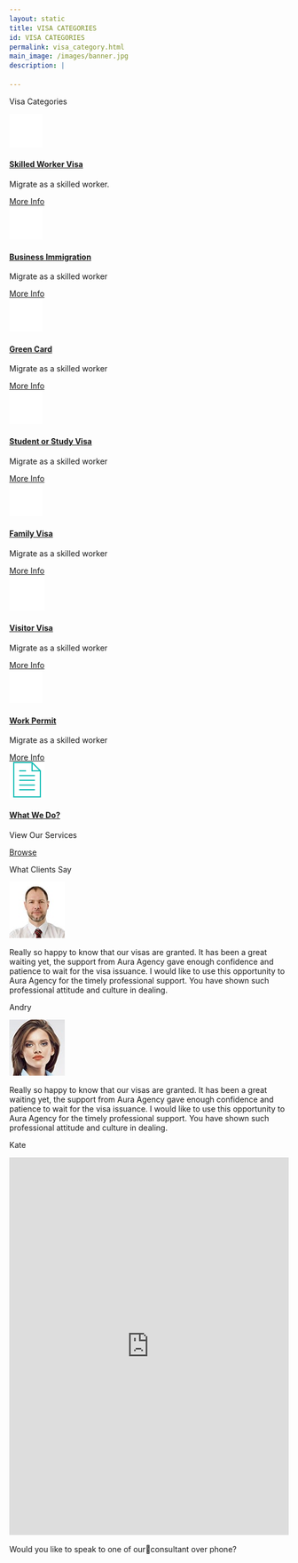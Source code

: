 ```yaml
---
layout: static
title: VISA CATEGORIES
id: VISA CATEGORIES
permalink: visa_category.html
main_image: /images/banner.jpg
description: |

---
```

<div class="ui vertical stripe pad_140 visa_category" >
    <div class="ui container">
        <p class="section_heading mb_40 theme_green text_center">Visa Categories</p>
        <div class="ui grid center-aligned stackable ">
                <div class=" four wide tablet  four wide computer column sixteen wide mobile text_center">
                    <div class="ui segment">
                            <div class="mb_20 mt_20" >
                                    <div class="ui icon header them-color mb_20">
                                        <div class="circle_img theme_bg_yellow">
                                                <img src="images/cat1.png">   
                                        </div>
                                    </div>
                            </div>
                            <div class="mt_20 mb_30">
                                    <h4 class="ui single_category_head">
                                            <a class="theme_green" href="#">Skilled Worker Visa</a></h4>
                                        <p class="p_16 mt_20">Migrate as a skilled worker.</p>
                            </div>
                            <div class="more_info mb_20">
                                <a class="theme_yellow" href="#">More Info
                                        <i class="fa fa-arrow-right"></i>
                                </a>
                            </div>
                    </div>
                </div>
                <div class=" four wide tablet  four wide computer column sixteen wide mobile text_center">
                    <div class="ui segment">
                            <div class="mb_20 mt_20" >
                                    <div class="ui icon header them-color mb_20">
                                        <div class="circle_img theme_bg_yellow">
                                                <img src="images/cat2.png">   
                                        </div>
                                    </div>
                            </div>
                            <div class="mt_20 mb_30">
                                    <h4 class="ui single_category_head">
                                            <a class="theme_green" href="#">Business Immigration</a></h4>
                                        <p class="p_16 mt_20">Migrate as a skilled worker</p>
                            </div>
                            <div class="more_info mb_20">
                                <a class="theme_yellow" href="#">More Info
                                        <i class="fa fa-arrow-right"></i>
                                </a>
                            </div>
                    </div>
                </div>
                <div class=" four wide tablet  four wide computer column sixteen wide mobile text_center">
                    <div class="ui segment">
                            <div class="mb_20 mt_20" >
                                    <div class="ui icon header them-color mb_20">
                                        <div class="circle_img theme_bg_yellow">
                                                <img src="images/cat3.png">   
                                        </div>
                                    </div>
                            </div>
                            <div class="mt_20 mb_30">
                                    <h4 class="ui single_category_head">
                                            <a class="theme_green" href="#">Green Card</a></h4>
                                        <p class="p_16 mt_20">Migrate as a skilled worker</p>
                            </div>
                            <div class="more_info mb_20">
                                <a class="theme_yellow" href="#">More Info
                                        <i class="fa fa-arrow-right"></i>
                                </a>
                            </div>
                    </div>
                </div>
                <div class=" four wide tablet  four wide computer column sixteen wide mobile text_center">
                    <div class="ui segment">
                            <div class="mb_20 mt_20" >
                                    <div class="ui icon header them-color mb_20">
                                        <div class="circle_img theme_bg_yellow">
                                                <img src="images/cat4.png">   
                                        </div>
                                    </div>
                            </div>
                            <div class="mt_20 mb_30">
                                    <h4 class="ui single_category_head">
                                            <a class="theme_green" href="#">Student or Study Visa</a></h4>
                                        <p class="p_16 mt_20">Migrate as a skilled worker</p>
                            </div>
                            <div class="more_info mb_20">
                                <a class="theme_yellow" href="#">More Info
                                        <i class="fa fa-arrow-right"></i>
                                </a>
                            </div>
                    </div>
                </div>
                <div class=" four wide tablet  four wide computer column sixteen wide mobile text_center">
                        <div class="ui segment">
                                <div class="mb_20 mt_20" >
                                        <div class="ui icon header them-color mb_20">
                                            <div class="circle_img theme_bg_yellow">
                                                    <img src="images/cat5.png">   
                                            </div>
                                        </div>
                                </div>
                                <div class="mt_20 mb_30">
                                        <h4 class="ui single_category_head">
                                                <a class="theme_green" href="#">Family Visa</a></h4>
                                            <p class="p_16 mt_20">Migrate as a skilled worker</p>
                                </div>
                                <div class="more_info mb_20">
                                    <a class="theme_yellow" href="#">More Info
                                            <i class="fa fa-arrow-right"></i>
                                    </a>
                                </div>
                        </div>
                    </div>
                    <div class=" four wide tablet  four wide computer column sixteen wide mobile text_center">
                        <div class="ui segment">
                                <div class="mb_20 mt_20" >
                                        <div class="ui icon header them-color mb_20">
                                            <div class="circle_img theme_bg_yellow">
                                                    <img src="images/cat6.png">   
                                            </div>
                                        </div>
                                </div>
                                <div class="mt_20 mb_30">
                                        <h4 class="ui single_category_head">
                                                <a class="theme_green" href="#">Visitor Visa</a></h4>
                                            <p class="p_16 mt_20">Migrate as a skilled worker</p>
                                </div>
                                <div class="more_info mb_20">
                                    <a class="theme_yellow" href="#">More Info
                                            <i class="fa fa-arrow-right"></i>
                                    </a>
                                </div>
                        </div>
                    </div>
                    <div class=" four wide tablet  four wide computer column sixteen wide mobile text_center">
                        <div class="ui segment">
                                <div class="mb_20 mt_20" >
                                        <div class="ui icon header them-color mb_20">
                                            <div class="circle_img theme_bg_yellow">
                                                    <img src="images/cat7.png">   
                                            </div>
                                        </div>
                                </div>
                                <div class="mt_20 mb_30">
                                        <h4 class="ui single_category_head">
                                                <a class="theme_green" href="#">Work Permit</a></h4>
                                            <p class="p_16 mt_20">Migrate as a skilled worker</p>
                                </div>
                                <div class="more_info mb_20">
                                    <a class="theme_yellow" href="#">More Info
                                            <i class="fa fa-arrow-right"></i>
                                    </a>
                                </div>
                        </div>
                    </div>
                    <div class=" four wide tablet  four wide computer column sixteen wide mobile text_center ">
                        <div class="ui segment lastcategory">
                                <div class="mb_20 mt_20" >
                                        <div class="ui icon header them-color mb_20">
                                            <div class="circle_img bg_white">
                                                    <img src="images/browse.png">   
                                            </div>
                                        </div>
                                </div>
                                <div class="mt_20 mb_30">
                                        <h4 class="ui single_category_head">
                                                <a class="white" href="#">What We Do?</a></h4>
                                            <p class="p_16 mt_20 white">View Our Services</p>
                                </div>
                                <div class="more_info browse mb_20">
                                    <a class="white" href="#">Browse
                                            <i class="fa fa-arrow-right"></i>
                                    </a>
                                </div>
                        </div>
                    </div>
        </div>
    </div>
</div>
<div class="ui vertical stripe pad_140 client_say gray_bg" >
   <div class="ui container">
      <p class="section_heading mb_40 theme_green">What Clients Say</p>
      <div class="ui grid center-aligned stackable">
         <div class="eight wide computer column sixteen wide mobile text_center">
            <div class="ui segment theme_bg_green white">
               <div class="ui circular image mb_20">
                  <img src="images/testimonials1.jpg">   
               </div>
               <p class="p_16 white mb_20">
                  Really so happy to know that our visas are granted. It has been a great waiting yet, the support from Aura Agency gave enough confidence and patience to wait for the visa issuance. I would like to use this opportunity to Aura Agency for the timely professional support. You have shown such professional attitude and culture in dealing.
               </p>
               <p class="p_20 white">
                  Andry
               </p>
            </div>
         </div>
         <div class="eight wide computer column sixteen wide mobile text_center">
            <div class="ui segment theme_bg_green white">
               <div class="ui circular image mb_20">
                  <img src="images/testimonials2.jpg">   
               </div>
               <p class="p_16 white mb_20">
                  Really so happy to know that our visas are granted. It has been a great waiting yet, the support from Aura Agency gave enough confidence and patience to wait for the visa issuance. I would like to use this opportunity to Aura Agency for the timely professional support. You have shown such professional attitude and culture in dealing.
               </p>
               <p class="p_20 white">
                  Kate
               </p>
            </div>
         </div>
      </div>
   </div>
</div>
<section class="request_callback" >
        <div class="ui container">
                <div class="ui grid centered middle aligned four column text_center ">
                        <div class="eight wide computer column p_0 ">
                        <iframe src="https://docs.google.com/forms/d/e/1FAIpQLSc-BQ5z6hRaLDsuIk4LmMu69DLyAUc7onF7V5HzicgmIZ70Zg/viewform?embedded=true" width="100%" height="680" frameborder="0" marginheight="0" marginwidth="0">Loading...
                        </iframe>
                        </div>
                        <div class="eight   wide computer  column">
                                <p class="left_p white">Would you like to speak to one of ourconsultant over phone?</p>
                        </div>
                </div>
        </div>
</section>
